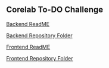 ## Corelab To-DO Challenge

[Backend ReadME](https://github.com/ms-gustavo/corelab-challenge/blob/main/backend/README.md)

[Backend Repository Folder](https://github.com/ms-gustavo/corelab-challenge/tree/main/backend)

[Frontend ReadME](https://github.com/ms-gustavo/corelab-challenge/blob/main/frontend/README.md)

[Frontend Repository Folder](https://github.com/ms-gustavo/corelab-challenge/tree/main/frontend)
